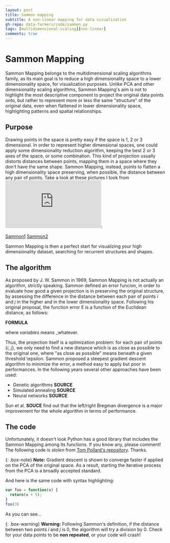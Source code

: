 ```yaml
---
layout: post
title: Sammon mapping
subtitle: A non-linear mapping for data visualization
gh-repo: data-farmers/code/sammon.py
tags: [multidimensional-scaling][non-linear]
comments: true
---
```


# Sammon Mapping

Sammon Mapping belongs to the multidimensional scaling algorithms family, as its main goal is to reduce a high dimensionality
space to a lower dimensionality space, for visualization purposes. Unlike PCA and other dimensionality scaling algorithms, 
Sammon Mapping's aim is not to highlight the most descriptive component to project the original data points onto, but rather 
to represent more or less the same "structure" of the original data, even when flattened in lower dimensionality space, 
highlighting patterns and spatial relationships.

## Purpose

Drawing points in the space is pretty easy if the space is 1, 2 or 3 dimensional. In order to represent higher dimensional spaces, 
one could apply some dimensionality reduction algorithm, keeping the best 2 or 3 axes of the space, or some combination.
This kind of projection usually distorts distances between points, mapping them in a space where they don't have the same shape.
Sammon Mapping, instead, points to flatten a high dimensionality space preserving, when possible, the distance between any pair of points.
Take a look at these pictures I took from ![this amazing explanation](http://homepages.inf.ed.ac.uk/rbf/CVonline/LOCAL_COPIES/AV0910/henderson.pdf): 

[Sammon1](img/sammon/sammon1.png)
[Sammon2](img/sammon/sammon2.png)

Sammon Mapping is then a perfect start for visualizing your high dimensionality dataset, searching for recurrent structures and shapes.

## The algorithm

As proposed by J. W. Sammon in 1969, Sammon Mapping is not actually an algorithm, strictly speaking. Sammon defined an error funcion,
in order to evaluate how good a given projection is in preserving the original structure, by assessing the difference in the distance between each pair of points
_i_ and _j_ in the higher and in the lower dimensionality space. Following his original proposal, the function error E is a function of the
Euclidean distance, as follows:

**FORMULA**

where _variables_ means _whatever.

Thus, the projection itself is a optimization problem: for each pair of points {_i_, _j_}, we only need to find a new distance which is as close as possible to the original one,
where "as close as possible" means beneath a given threshold \epsilon.
Sammon proposed a steepest gradient descent algorithm to minimize the error, a method easy to apply but poor in performances.
In the following years several other approaches have been used:

  - Genetic algorithms **SOURCE**
  - Simulated annealing **SOURCE**
  - Neural networks **SOURCE**

Sun et al. **SOUCE** find out that the left/right Bregman divergence is a major improvement for the whole algorithm in terms of performance.


## The code

Unfortunately, it doesn't look Python has a good library that includes the Sammon Mapping among its functions. If you know any, please comment!
The following code is _stolen_ from [Tom Pollard's repository](https://github.com/tompollard/sammon). Thanks.


{: .box-note}
**Note:** Gradient descent is shown to converge faster if applied on the PCA of the original space. As a result, starting the iterative process
from the PCA is a broadly accepted standard.



And here is the same code with syntax highlighting:

```javascript
var foo = function(x) {
  return(x + 5);
}
foo(3)
```

As you can see...

{: .box-warning}
**Warning:** Following Sammon's definition, if the distance between two points _i_ and _j_ is 0, the algorithm will try a division by 0.
Check for your data points to be **non repeated**, or your code will crash!


